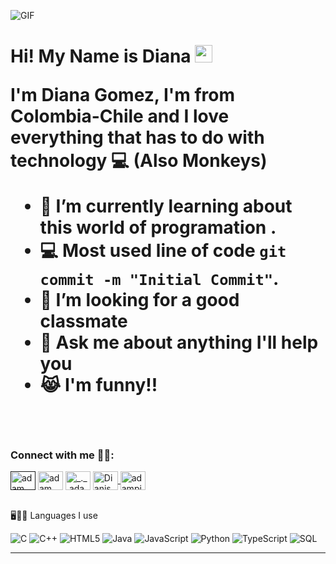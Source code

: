 <p align="start">
<img alt="GIF" src="https://i.gifer.com/Vbrd.gif"<p/>
<h1 align="start"> Hi! My Name is Diana <img src="https://em-content.zobj.net/source/animated-noto-color-emoji/356/monkey_1f412.gif" width="28px"</h1>

I'm Diana Gomez, I'm from Colombia-Chile  and I love everything that has to do with technology 💻
(Also Monkeys)

- :seedling: I’m currently learning about this world of programation .
- :computer: Most used line of code `git commit -m "Initial Commit"`.
- 🤔 I’m looking for a good classmate
- :speech_balloon: Ask me about anything I'll help you 
- 😹 I'm funny!!

<br>

<h3 align="left">Connect with me 😮‍💨:</h3> 
<p align="left">
  <a href="" target="blank"><img align="center"
      src="https://raw.githubusercontent.com/rahuldkjain/github-profile-readme-generator/master/src/images/icons/Social/linked-in-alt.svg"
      alt="adam pithewan" height="30" width="40" /></a>
  <a href="https://www.facebook.com/profile.php?id=100010042803215"target="blank"><img align="center"
      src="https://raw.githubusercontent.com/rahuldkjain/github-profile-readme-generator/master/src/images/icons/Social/facebook.svg"
      alt="adam pithen wala" height="30" width="40" /></a>
  <a href="https://www.instagram.com/dianis_martinez.1/" target="blank"><img align="center"
      src="https://raw.githubusercontent.com/rahuldkjain/github-profile-readme-generator/master/src/images/icons/Social/instagram.svg"
      alt="_._.adam._" height="30" width="40" /></a>
<a href="https://github.com/DianisMartinez" target="blank"> <img align="center"
    src="https://github.githubassets.com/assets/GitHub-Mark-ea2971cee799.png" 
     alt="DianisMartinez" height="30" width="40"/>
</a>
 <a href="https://x.com/DianaGomez195" target="blank"><img align="center"
      src="https://raw.githubusercontent.com/rahuldkjain/github-profile-readme-generator/master/src/images/icons/Social/twitter.svg"
      alt="adampithewan" height="30" width="40" /></a>
</p>

<br>
🖥️🔌💡 Languages I use

![C](https://img.shields.io/badge/-C-000000?style=flat&logo=c)
![C++](https://img.shields.io/badge/-C++-000000?style=flat&logo=c%2B%2B)
![HTML5](https://img.shields.io/badge/-HTML5-000000?style=flat&logo=html5)
![Java](https://img.shields.io/badge/-Java-000000?style=flat&logo=java)
![JavaScript](https://img.shields.io/badge/-JavaScript-000000?style=flat&logo=javascript)
![Python](https://img.shields.io/badge/-Python-000000?style=flat&logo=python)
![TypeScript](https://img.shields.io/badge/-TypeScript-000000?style=flat&logo=typescript)
![SQL](https://img.shields.io/badge/-SQL-000000?style=flat&logo=postgresql)


<hr>

